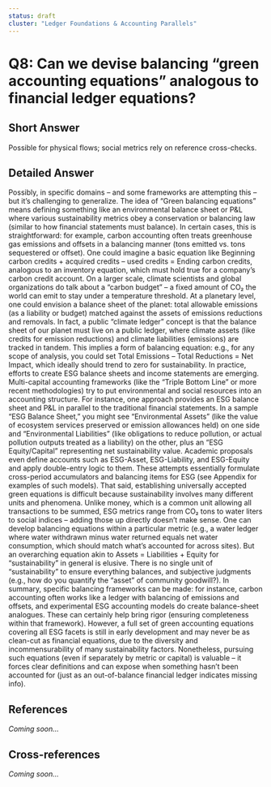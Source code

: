```yaml
---
status: draft
cluster: "Ledger Foundations & Accounting Parallels"
---
```


# Q8: Can we devise balancing “green accounting equations” analogous to financial ledger equations?

## Short Answer

Possible for physical flows; social metrics rely on reference cross-checks.

## Detailed Answer

Possibly, in specific domains – and some frameworks are attempting this – but it’s challenging to generalize. The idea of “Green balancing equations” means defining something like an environmental balance sheet or P&L where various sustainability metrics obey a conservation or balancing law (similar to how financial statements must balance). In certain cases, this is straightforward: for example, carbon accounting often treats greenhouse gas emissions and offsets in a balancing manner (tons emitted vs. tons sequestered or offset). One could imagine a basic equation like Beginning carbon credits + acquired credits – used credits = Ending carbon credits, analogous to an inventory equation, which must hold true for a company’s carbon credit account.
On a larger scale, climate scientists and global organizations do talk about a “carbon budget” – a fixed amount of CO₂ the world can emit to stay under a temperature threshold. At a planetary level, one could envision a balance sheet of the planet: total allowable emissions (as a liability or budget) matched against the assets of emissions reductions and removals. In fact, a public “climate ledger” concept is that the balance sheet of our planet must live on a public ledger, where climate assets (like credits for emission reductions) and climate liabilities (emissions) are tracked in tandem. This implies a form of balancing equation: e.g., for any scope of analysis, you could set Total Emissions – Total Reductions = Net Impact, which ideally should trend to zero for sustainability.
In practice, efforts to create ESG balance sheets and income statements are emerging. Multi-capital accounting frameworks (like the “Triple Bottom Line” or more recent methodologies) try to put environmental and social resources into an accounting structure. For instance, one approach provides an ESG balance sheet and P&L in parallel to the traditional financial statements. In a sample “ESG Balance Sheet,” you might see “Environmental Assets” (like the value of ecosystem services preserved or emission allowances held) on one side and “Environmental Liabilities” (like obligations to reduce pollution, or actual pollution outputs treated as a liability) on the other, plus an “ESG Equity/Capital” representing net sustainability value. Academic proposals even define accounts such as ESG-Asset, ESG-Liability, and ESG-Equity and apply double-entry logic to them. These attempts essentially formulate cross-period accumulators and balancing items for ESG (see Appendix for examples of such models).
That said, establishing universally accepted green equations is difficult because sustainability involves many different units and phenomena. Unlike money, which is a common unit allowing all transactions to be summed, ESG metrics range from CO₂ tons to water liters to social indices – adding those up directly doesn’t make sense. One can develop balancing equations within a particular metric (e.g., a water ledger where water withdrawn minus water returned equals net water consumption, which should match what’s accounted for across sites). But an overarching equation akin to Assets = Liabilities + Equity for “sustainability” in general is elusive. There is no single unit of “sustainability” to ensure everything balances, and subjective judgments (e.g., how do you quantify the “asset” of community goodwill?).
In summary, specific balancing frameworks can be made: for instance, carbon accounting often works like a ledger with balancing of emissions and offsets, and experimental ESG accounting models do create balance-sheet analogues. These can certainly help bring rigor (ensuring completeness within that framework). However, a full set of green accounting equations covering all ESG facets is still in early development and may never be as clean-cut as financial equations, due to the diversity and incommensurability of many sustainability factors. Nonetheless, pursuing such equations (even if separately by metric or capital) is valuable – it forces clear definitions and can expose when something hasn’t been accounted for (just as an out-of-balance financial ledger indicates missing info).

## References

*Coming soon...*

## Cross-references

*Coming soon...*